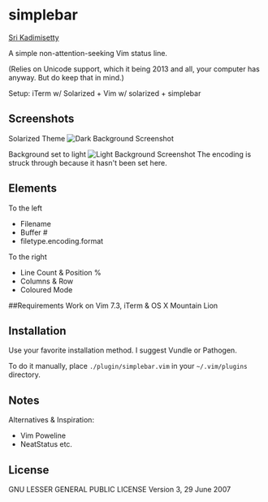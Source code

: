 # simplebar

[Sri Kadimisetty](http://sri.io)


A simple non-attention-seeking Vim status line.


(Relies on Unicode support, which it being 2013 and all, your computer has
anyway. But do keep that in mind.)


Setup: iTerm w/ Solarized + Vim w/ solarized + simplebar 


## Screenshots
Solarized Theme
![Dark Background Screenshot](https://raw.github.com/kadimisetty/vim-simplebar/master/docs/source/dark2.png)

Background set to light
![Light Background Screenshot](https://raw.github.com/kadimisetty/vim-simplebar/master/docs/source/light2.png)
The encoding is struck through because it hasn't been set here.

## Elements
To the left
* Filename 
* Buffer #
* filetype.encoding.format

To the right
* Line Count & Position %
* Columns & Row 
* Coloured Mode


##Requirements
Work on Vim 7.3, iTerm & OS X Mountain Lion


## Installation
Use your favorite installation method. I suggest Vundle or Pathogen.

To do it manually, place `./plugin/simplebar.vim` in your `~/.vim/plugins` directory.


## Notes
Alternatives & Inspiration:
* Vim Poweline
* NeatStatus etc.


## License
GNU LESSER GENERAL PUBLIC LICENSE
Version 3, 29 June 2007
